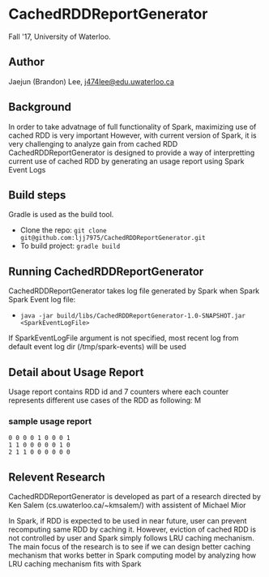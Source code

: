 # CachedRDDReportGenerator
Fall '17, University of Waterloo.

## Author
Jaejun (Brandon) Lee, j474lee@edu.uwaterloo.ca

## Background
In order to take advatnage of full functionality of Spark, maximizing use of cached RDD is very important
However, with current version of Spark, it is very challenging to analyze gain from cached RDD
CachedRDDReportGenerator is designed to provide a way of interpretting current use of cached RDD by generating an usage report using Spark Event Logs

## Build steps
Gradle is used as the build tool.

* Clone the repo: `git clone git@github.com:ljj7975/CachedRDDReportGenerator.git`
* To build project: `gradle build`

## Running CachedRDDReportGenerator
CachedRDDReportGenerator takes log file generated by Spark when Spark Spark Event log file:
* `java -jar build/libs/CachedRDDReportGenerator-1.0-SNAPSHOT.jar <SparkEventLogFile>`

If SparkEventLogFile argument is not specified, most recent log from default event log dir (/tmp/spark-events) will be used

## Detail about Usage Report
Usage report contains RDD id and 7 counters where each counter represents different use cases of the RDD as following:
M


### sample usage report
```
0 0 0 0 1 0 0 0 1
1 1 0 0 0 0 0 1 0
2 1 1 0 0 0 0 0 0
```

## Relevent Research
CachedRDDReportGenerator is developed as part of a research directed by Ken Salem (cs.uwaterloo.ca/~kmsalem/) with assistent of Michael Mior

In Spark, if RDD is expected to be used in near future, user can prevent recomputing same RDD by caching it.
However, eviction of cached RDD is not controlled by user and Spark simply follows LRU caching mechanism.
The main focus of the research is to see if we can design better caching mechanism that works better in Spark computing model by analyzing how LRU caching mechanism fits with Spark
